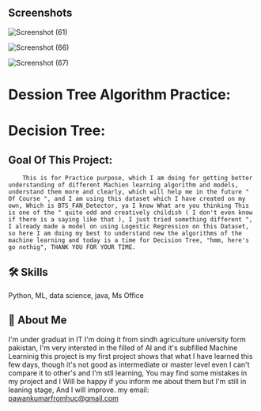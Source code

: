 
## Screenshots

![Screenshot (61)](https://github.com/pawankumar69/BTS_Fan_predictor/assets/162041664/37d1922c-5215-429b-9143-c94f4f1d882a)

![Screenshot (66)](https://github.com/pawankumar69/BTS_Fan_predictor/assets/162041664/aaed623e-6bc7-4a36-8eea-9b5d059b875a)


![Screenshot (67)](https://github.com/pawankumar69/BTS_Fan_predictor/assets/162041664/81e4cf0b-5971-4903-a432-1c2ff16f507d)


# Dession Tree Algorithm Practice:

# Decision Tree:
## Goal Of This Project:
        This is for Practice purpose, which I am doing for getting better understanding of different Machien learning algorithm and models, understand them more and clearly, which will help me in the future " Of Course ", and I am using this dataset which I have created on my own, Which is BTS_FAN_Detector, ya I know What are you thinking This is one of the " quite odd and creatively childish ( I don't even know if there is a saying like that ), I just tried something different ", I already made a model on using Logestic Regression on this Dataset, so here I am doing my best to understand new the algorithms of the machine learning and today is a time for Decision Tree, "hmm, here's go nothig", THANK YOU FOR YOUR TIME.
## 🛠 Skills
Python, ML, data science, java, Ms Office


## 🚀 About Me
I'm under graduat in IT I'm doing it from sindh  agriculture university form pakistan,
I'm very intersted in the filled of AI and it's subfilled Machine Learninig this project is my first project shows that what I have learned this few days, though it's not good as intermediate or master level even I can't compare it to other's and I'm stll learning, You may find some mistakes in my project and I Will be happy if you inform me about them but I'm still in leaning stage, And I will improve.
my email:
pawankumarfromhuc@gmail.com

